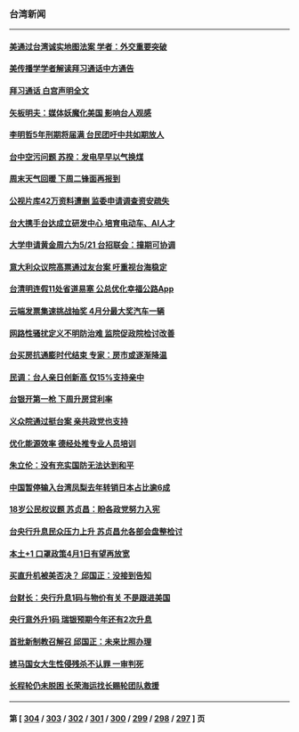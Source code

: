 ### 台湾新闻
---
#### [美通过台湾诚实地图法案 学者：外交重要突破](../../pages/ncid1349361/n13656128.md) 
#### [美传播学学者解读拜习通话中方通告](../../pages/ncid1349361/n13656643.md) 
#### [拜习通话 白宫声明全文](../../pages/ncid1349361/n13656669.md) 
#### [矢板明夫：媒体妖魔化美国 影响台人观感](../../pages/ncid1349361/n13656082.md) 
#### [李明哲5年刑期将届满 台民团吁中共如期放人](../../pages/ncid1349361/n13656134.md) 
#### [台中空污问题 苏揆：发电早早以气换煤](../../pages/ncid1349361/n13656294.md) 
#### [周末天气回暖 下周二锋面再报到](../../pages/ncid1349361/n13656256.md) 
#### [公视片库42万资料遭删 监委申请调查资安疏失](../../pages/ncid1349361/n13656251.md) 
#### [台大携手台达成立研发中心 培育电动车、AI人才](../../pages/ncid1349361/n13656258.md) 
#### [大学申请黄金周六为5/21 台招联会：撞期可协调](../../pages/ncid1349361/n13656261.md) 
#### [意大利众议院高票通过友台案 吁重视台海稳定](../../pages/ncid1349361/n13655761.md) 
#### [台清明连假11处省道易塞 公总优化幸福公路App](../../pages/ncid1349361/n13656263.md) 
#### [云端发票集速挑战抽奖 4月分最大奖汽车一辆](../../pages/ncid1349361/n13656266.md) 
#### [网路性骚扰定义不明防治难 监院促政院检讨改善](../../pages/ncid1349361/n13656216.md) 
#### [台买房抗通膨时代结束 专家：房市或逐渐降温](../../pages/ncid1349361/n13656123.md) 
#### [民调：台人亲日创新高 仅15%支持亲中](../../pages/ncid1349361/n13655991.md) 
#### [台银开第一枪 下周升房贷利率](../../pages/ncid1349361/n13655999.md) 
#### [义众院通过挺台案 亲共政党也支持](../../pages/ncid1349361/n13656088.md) 
#### [优化能源效率 德经处推专业人员培训](../../pages/ncid1349361/n13655993.md) 
#### [朱立伦：没有充实国防无法达到和平](../../pages/ncid1349361/n13655895.md) 
#### [中国暂停输入台湾凤梨去年转销日本占比逾6成](../../pages/ncid1349361/n13655909.md) 
#### [18岁公民权议题 苏贞昌：盼各政党努力入宪](../../pages/ncid1349361/n13655902.md) 
#### [台央行升息民众压力上升 苏贞昌允各部会盘整检讨](../../pages/ncid1349361/n13655831.md) 
#### [本土+1 口罩政策4月1日有望再放宽](../../pages/ncid1349361/n13655906.md) 
#### [买直升机被美否决？ 邱国正：没接到告知](../../pages/ncid1349361/n13655834.md) 
#### [台财长：央行升息1码与物价有关 不是跟进美国](../../pages/ncid1349361/n13655837.md) 
#### [央行意外升1码 瑞银预期今年还有2次升息](../../pages/ncid1349361/n13655620.md) 
#### [首批新制教召解召 邱国正：未来比照办理](../../pages/ncid1349361/n13655747.md) 
#### [掳马国女大生性侵残杀不认罪 一审判死](../../pages/ncid1349361/n13655692.md) 
#### [长程轮仍未脱困 长荣海运找长赐轮团队救援](../../pages/ncid1349361/n13655656.md) 

---
#### 第 [ [304](./304.md) / [303](./303.md) / [302](./302.md) / [301](./301.md) / [300](./300.md) / [299](./299.md) / [298](./298.md) / [297](./297.md) ] 页
